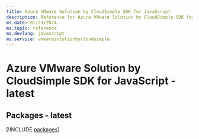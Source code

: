 ```yaml
---
title: Azure VMware Solution by CloudSimple SDK for JavaScript
description: Reference for Azure VMware Solution by CloudSimple SDK for JavaScript
ms.date: 01/23/2024
ms.topic: reference
ms.devlang: javascript
ms.service: vmwaresolutionbycloudsimple
---
```

# Azure VMware Solution by CloudSimple SDK for JavaScript - latest
## Packages - latest
[!INCLUDE [packages](vmware-solution-by-cloudsimple-index.md)]